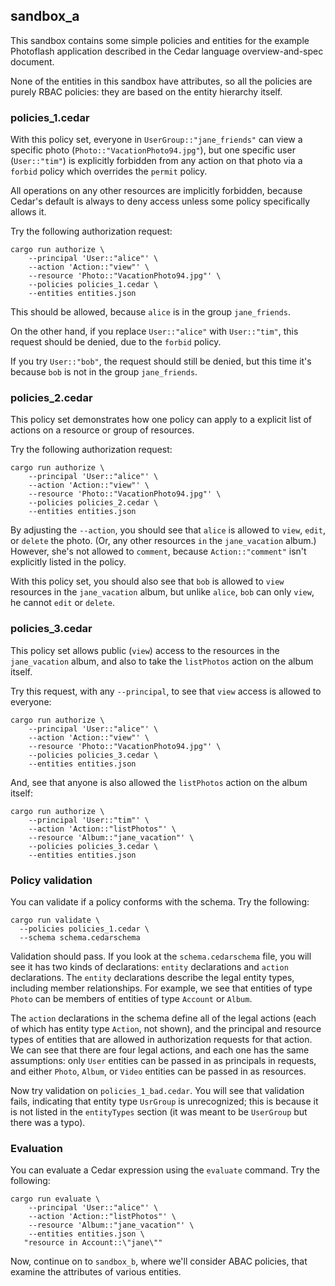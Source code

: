 ## sandbox_a

This sandbox contains some simple policies and entities for the example
Photoflash application described in the Cedar language overview-and-spec
document.

None of the entities in this sandbox have attributes, so all the policies
are purely RBAC policies: they are based on the entity hierarchy itself.

### policies_1.cedar

With this policy set, everyone in `UserGroup::"jane_friends"` can view a
specific photo (`Photo::"VacationPhoto94.jpg"`), but one specific user
(`User::"tim"`) is explicitly forbidden from any action on that photo via a
`forbid` policy which overrides the `permit` policy.

All operations on any other resources are implicitly forbidden, because
Cedar's default is always to deny access unless some policy specifically
allows it.

Try the following authorization request:
```
cargo run authorize \
    --principal 'User::"alice"' \
    --action 'Action::"view"' \
    --resource 'Photo::"VacationPhoto94.jpg"' \
    --policies policies_1.cedar \
    --entities entities.json
```
This should be allowed, because `alice` is in the group `jane_friends`.

On the other hand, if you replace `User::"alice"` with `User::"tim"`, this request
should be denied, due to the `forbid` policy.

If you try `User::"bob"`, the request should still be denied, but this time it's
because `bob` is not in the group `jane_friends`.

### policies_2.cedar

This policy set demonstrates how one policy can apply to a explicit list of
actions on a resource or group of resources.

Try the following authorization request:
```
cargo run authorize \
    --principal 'User::"alice"' \
    --action 'Action::"view"' \
    --resource 'Photo::"VacationPhoto94.jpg"' \
    --policies policies_2.cedar \
    --entities entities.json
```
By adjusting the `--action`, you should see that `alice` is allowed to `view`,
`edit`, or `delete` the photo.  (Or, any other resources `in` the
`jane_vacation` album.)  However, she's not allowed to `comment`, because
`Action::"comment"` isn't explicitly listed in the policy.

With this policy set, you should also see that `bob` is allowed to `view`
resources in the `jane_vacation` album, but unlike `alice`, `bob` can only
`view`, he cannot `edit` or `delete`.

### policies_3.cedar

This policy set allows public (`view`) access to the resources in the
`jane_vacation` album, and also to take the `listPhotos` action on the album
itself.

Try this request, with any `--principal`, to see that `view` access is allowed to
everyone:
```
cargo run authorize \
    --principal 'User::"alice"' \
    --action 'Action::"view"' \
    --resource 'Photo::"VacationPhoto94.jpg"' \
    --policies policies_3.cedar \
    --entities entities.json
```

And, see that anyone is also allowed the `listPhotos` action on the album
itself:
```
cargo run authorize \
    --principal 'User::"tim"' \
    --action 'Action::"listPhotos"' \
    --resource 'Album::"jane_vacation"' \
    --policies policies_3.cedar \
    --entities entities.json
```

### Policy validation

You can validate if a policy conforms with the schema. Try the following:
```
cargo run validate \
  --policies policies_1.cedar \
  --schema schema.cedarschema
```
Validation should pass. If you look at the `schema.cedarschema` file, you will see it has two kinds of declarations: `entity` declarations and `action` declarations. The `entity` declarations describe the legal entity types, including member relationships. For example, we see that entities of type `Photo` can be members of entities of type `Account` or `Album`.

The `action` declarations in the schema define all of the legal actions (each of which has entity type `Action`, not shown), and the principal and resource types of entities that are allowed in authorization requests for that action. We can see that there are four legal actions, and each one has the same assumptions: only `User` entities can be passed in as principals in requests, and either `Photo`, `Album`, or `Video` entities can be passed in as resources.

Now try validation on `policies_1_bad.cedar`. You will see that validation fails, indicating that entity type `UsrGroup` is unrecognized; this is because it is not listed in the `entityTypes` section (it was meant to be `UserGroup` but there was a typo).

### Evaluation

You can evaluate a Cedar expression using the `evaluate` command. Try the
following:
```
cargo run evaluate \
    --principal 'User::"alice"' \
    --action 'Action::"listPhotos"' \
    --resource 'Album::"jane_vacation"' \
    --entities entities.json \
   "resource in Account::\"jane\""
```
Now, continue on to `sandbox_b`, where we'll consider ABAC policies, that
examine the attributes of various entities.
